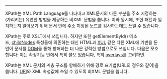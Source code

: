 
---

XPath는 XML Path Language를 나타내고 XML문서의 다른 부분을 주소 지정하는(가리키는) 유연한 방법을 제공하는 비XML 문법을 씁니다. 이와 동시에, 또한 패턴과 일치하는지 알아보기 위해 문서 안에 주소 지정된 노드를 검사하는데도 쓰일 수 있습니다.

XPath는 주로 XSLT에서 쓰입니다. 하지만 또한 getElementById() 메소드, [childNodes](https://developer.mozilla.org/ko/docs/Web/API/Node/childNodes) 특성들에 의존하는 대신 HTML과 [XUL](https://developer.mozilla.org/ko/XUL "This is a link to an unwritten page") 같은 다른 XML에 기반을 둔 언어 문서를 [DOM](https://developer.mozilla.org/ko/docs/Web/API/Document_Object_Model)을 통해 항해하는 더 나은 강력한 방법으로도 쓰입니다. 다음은 모호합니다: 이는 확장기능 안에서 특히 쓸모 있습니다, 특히 [overlays](https://developer.mozilla.org/ko/XUL_Overlays "This is a link to an unwritten page")를 고려하면.

XPath는 XML 문서의 계층 구조를 항해하기 위해 경로 표기법(URL의 경우와 같이)을 씁니다. [URI](https://developer.mozilla.org/ko/URI "This is a link to an unwritten page")와 XML 속성값에 쓰일 수 있도록 비XML 문법을 씁니다.